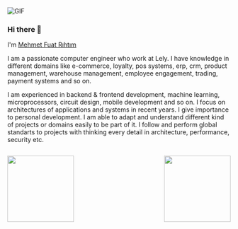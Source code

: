 <img alt="GIF" src="https://i.imgur.com/VpzdAVQ.gif" />

### Hi there 👋 

I'm [Mehmet Fuat Rıhtım](https://www.linkedin.com/in/mehmet-fuat-r%C4%B1ht%C4%B1m/)

<p> I am a passionate computer engineer who work at Lely. I have knowledge in different domains like e-commerce, loyalty, pos systems, erp, crm, product management, warehouse management, employee engagement, trading, payment systems and so on. </p>

<p> I am experienced in backend & frontend development, machine learning, microprocessors, circuit design, mobile development and so on. I focus on architectures of applications and systems in recent years. I give importance to personal development. I am able to adapt and understand different kind of projects or domains easily to be part of it. I follow and perform global standarts to projects with thinking every detail in architecture, performance, security etc. </p>

<p><img src="https://komarev.com/ghpvc/?username=fuatrihtim&style=flat-square&color=blue" alt=""/></p>

<img height="150em" align="left" src="https://github-readme-stats.vercel.app/api?username=fuatrihtim&show_icons=true&hide_border=true&theme=dark&layout=compact" />
<img height="150em" align="right" src="https://github-readme-stats.vercel.app/api/top-langs/?username=fuatrihtim&exclude_repo=KNN-Image-Classification&show_icons=true&hide_border=true&layout=compact&langs_count=10&theme=dark"/>
